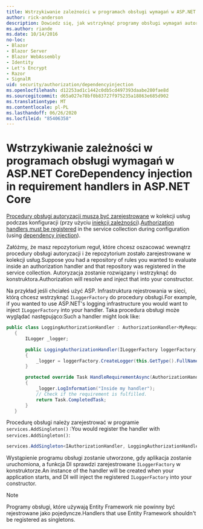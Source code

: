 ```yaml
---
title: Wstrzykiwanie zależności w programach obsługi wymagań w ASP.NET Core
author: rick-anderson
description: Dowiedz się, jak wstrzyknąć programy obsługi wymagań autoryzacji do aplikacji ASP.NET Core przy użyciu iniekcji zależności.
ms.author: riande
ms.date: 10/14/2016
no-loc:
- Blazor
- Blazor Server
- Blazor WebAssembly
- Identity
- Let's Encrypt
- Razor
- SignalR
uid: security/authorization/dependencyinjection
ms.openlocfilehash: d12253ad1c1442c0db5cd497393daabe280fae8d
ms.sourcegitcommit: d65a027e78bf0b83727f975235a18863e685d902
ms.translationtype: MT
ms.contentlocale: pl-PL
ms.lasthandoff: 06/26/2020
ms.locfileid: "85406358"
---
```

# <a name="dependency-injection-in-requirement-handlers-in-aspnet-core"></a><span data-ttu-id="eff83-103">Wstrzykiwanie zależności w programach obsługi wymagań w ASP.NET Core</span><span class="sxs-lookup"><span data-stu-id="eff83-103">Dependency injection in requirement handlers in ASP.NET Core</span></span>

<a name="security-authorization-di"></a>

<span data-ttu-id="eff83-104">[Procedury obsługi autoryzacji muszą być zarejestrowane](xref:security/authorization/policies#handler-registration) w kolekcji usług podczas konfiguracji (przy użyciu [iniekcji zależności](xref:fundamentals/dependency-injection)).</span><span class="sxs-lookup"><span data-stu-id="eff83-104">[Authorization handlers must be registered](xref:security/authorization/policies#handler-registration) in the service collection during configuration (using [dependency injection](xref:fundamentals/dependency-injection)).</span></span>

<span data-ttu-id="eff83-105">Załóżmy, że masz repozytorium reguł, które chcesz oszacować wewnątrz procedury obsługi autoryzacji i że repozytorium zostało zarejestrowane w kolekcji usług.</span><span class="sxs-lookup"><span data-stu-id="eff83-105">Suppose you had a repository of rules you wanted to evaluate inside an authorization handler and that repository was registered in the service collection.</span></span> <span data-ttu-id="eff83-106">Autoryzacja zostanie rozwiązany i wstrzyknąć do konstruktora.</span><span class="sxs-lookup"><span data-stu-id="eff83-106">Authorization will resolve and inject that into your constructor.</span></span>

<span data-ttu-id="eff83-107">Na przykład jeśli chciałeś użyć ASP. Infrastruktura rejestrowania w sieci, którą chcesz wstrzyknąć `ILoggerFactory` do procedury obsługi.</span><span class="sxs-lookup"><span data-stu-id="eff83-107">For example, if you wanted to use ASP.NET's logging infrastructure you would want to inject `ILoggerFactory` into your handler.</span></span> <span data-ttu-id="eff83-108">Taka procedura obsługi może wyglądać następująco:</span><span class="sxs-lookup"><span data-stu-id="eff83-108">Such a handler might look like:</span></span>

```csharp
public class LoggingAuthorizationHandler : AuthorizationHandler<MyRequirement>
   {
       ILogger _logger;

       public LoggingAuthorizationHandler(ILoggerFactory loggerFactory)
       {
           _logger = loggerFactory.CreateLogger(this.GetType().FullName);
       }

       protected override Task HandleRequirementAsync(AuthorizationHandlerContext context, MyRequirement requirement)
       {
           _logger.LogInformation("Inside my handler");
           // Check if the requirement is fulfilled.
           return Task.CompletedTask;
       }
   }
   ```

<span data-ttu-id="eff83-109">Procedurę obsługi należy zarejestrować w programie `services.AddSingleton()` :</span><span class="sxs-lookup"><span data-stu-id="eff83-109">You would register the handler with `services.AddSingleton()`:</span></span>

```csharp
services.AddSingleton<IAuthorizationHandler, LoggingAuthorizationHandler>();
```

<span data-ttu-id="eff83-110">Wystąpienie programu obsługi zostanie utworzone, gdy aplikacja zostanie uruchomiona, a funkcja DI sprawdzi zarejestrowane `ILoggerFactory` w konstruktorze.</span><span class="sxs-lookup"><span data-stu-id="eff83-110">An instance of the handler will be created when your application starts, and DI will inject the registered `ILoggerFactory` into your constructor.</span></span>

> [!NOTE]
> <span data-ttu-id="eff83-111">Programy obsługi, które używają Entity Framework nie powinny być rejestrowane jako pojedyncze.</span><span class="sxs-lookup"><span data-stu-id="eff83-111">Handlers that use Entity Framework shouldn't be registered as singletons.</span></span>
